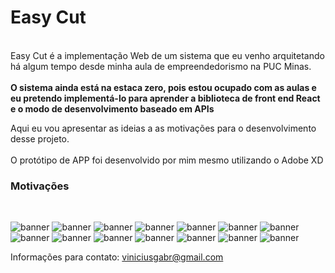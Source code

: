 <h1> Easy Cut</h1><br>
Easy Cut é a implementação Web de um sistema que eu venho arquitetando há algum tempo desde minha aula de empreendedorismo na PUC Minas.<br><br>
<strong>O sistema ainda está na estaca zero, pois estou ocupado com as aulas e eu pretendo implementá-lo para aprender a biblioteca de front end React 
e o modo de desenvolvimento baseado em APIs</strong><br>

Aqui eu vou apresentar as ideias a as motivações para o desenvolvimento desse projeto.<br><br>
O protótipo de APP foi desenvolvido por mim mesmo utilizando o Adobe XD

<h3>Motivações</h3><br>

![banner](https://user-images.githubusercontent.com/51410946/116629850-8def7a80-a928-11eb-87f9-2c1545231b65.PNG)
![banner](https://user-images.githubusercontent.com/51410946/116629852-9051d480-a928-11eb-9217-a2876f0e19df.PNG)
![banner](https://user-images.githubusercontent.com/51410946/116629855-92b42e80-a928-11eb-9ba6-4a060633c601.PNG)
![banner](https://user-images.githubusercontent.com/51410946/116629865-98aa0f80-a928-11eb-9a5b-6c12131121d4.PNG)
![banner](https://user-images.githubusercontent.com/51410946/116629871-9a73d300-a928-11eb-911d-74ae019e1d39.PNG)
![banner](https://user-images.githubusercontent.com/51410946/116629874-9c3d9680-a928-11eb-91c0-9742c1f2ab2f.PNG)
![banner](https://user-images.githubusercontent.com/51410946/116629881-a1024a80-a928-11eb-8a74-55d11333dc78.PNG)
![banner](https://user-images.githubusercontent.com/51410946/116629885-a495d180-a928-11eb-8d6a-f7d624d116d1.PNG)
![banner](https://user-images.githubusercontent.com/51410946/116629889-a790c200-a928-11eb-80a1-657db064da27.PNG)
![banner](https://user-images.githubusercontent.com/51410946/116629893-a95a8580-a928-11eb-89f9-d4424d19bb74.PNG)
![banner](https://user-images.githubusercontent.com/51410946/116629899-ab244900-a928-11eb-9492-6a2d0a0dd299.PNG)
![banner](https://user-images.githubusercontent.com/51410946/116629904-abbcdf80-a928-11eb-8a1d-a33eef8edaa2.PNG)
![banner](https://user-images.githubusercontent.com/51410946/116629907-acee0c80-a928-11eb-982c-990c6a0ba34f.PNG)
![banner](https://user-images.githubusercontent.com/51410946/116629914-aeb7d000-a928-11eb-9dab-efff0dbbf42a.PNG)

Informações para contato: viniciusgabr@gmail.com
